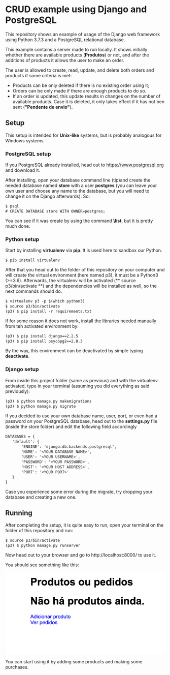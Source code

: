 # CRUD example using Django and PostgreSQL

This repository shows an example of usage of the 
Django web framework using Python 3.7.3 and a
PostgreSQL relational database.

This example contains a server made to run locally. 
It shows initially whether there are available products 
(**Produtos**) or not, and after the additions of products it
allows the user to make an order. 

The user is allowed to create,  read, update, and delete both
orders and products if some criteria is met:
  
  + Products can be only deleted if there is no existing order using it;
  + Orders can be only made if there are enough products to do so.
  + If an order is updated, this update results in changes on the
    number of available products. Case it is deleted, it only takes effect
    if it has not ben sent (**"Pendente de envio"**).
  

## Setup

This setup is intended for **Unix-like** systems, but is
probably analogous for Windows systems.

### PostgreSQL setup

If you PostgreSQL already installed, head out to
https://www.postgresql.org
and download it.

After installing, open your database command line (tip)and create
the needed database named **store** with a user **postgres** 
(you can leave your own user and choose any name to the database, 
but you will need to change it on the Django afterwards). So:

```console
$ psql
# CREATE DATABASE store WITH OWNER=postgres;
```

You can see if it was create by using the command **\list**, but it is pretty much done.

### Python setup

 Start by installing  **virtualenv** via **pip**. It is used here to sandbox
 our Python. 
 
 ```console
 $ pip install virtualenv
 ```
 
 After that you head out to the folder of this repository on your computer and 
 will create the virtual environment (here named p3), it must be a Python3 
 (>=3.6). Afterwards, the virtualenv will be activated (** source p3/bin/activate **) 
 and  the dependencies  will be installed as well, so the next commands should do.
 
 ```console
 $ virtualenv p3 -p $(which python3)
 $ source p3/bin/activate
 (p3) $ pip install -r requirements.txt
 ```
 
 If for some reason it does not work, install the libraries needed manually from teh activated
 environment by:
 
 ``` console
 (p3) $ pip install django==2.2.5
 (p3) $ pip install psycopg2==2.8.3
 ```
By the way, this environment can be deactivated by simple typing **deactivate**.

### Django setup

From inside this project folder (same as previous) and with the virtualenv activated, 
type in your terminal (assuming you did everything as said previously):

```console
(p3) $ python manage.py makemigrations
(p3) $ python manage.py migrate
```

 If you decided to use your own database name, user, port, or even had a password on your PostgreSQL
 database, head out to the **settings.py** file  (inside the store folder) and edit the following
 field accordingly
 ```code
 DATABASES = {
    'default': {
        'ENGINE': 'django.db.backends.postgresql',
        'NAME': '<YOUR DATABASE NAME>',
        'USER': '<YOUR USERNAME>',
        'PASSWORD': '<YOUR PASSWORD>',
        'HOST': '<YOUR HOST ADDRESS>',
        'PORT': '<YOUR PORT>'
    }
}
 ```


Case you experience some error during the migrate, try dropping your database and creating a new one.

## Running

After completing the setup, it is quite easy to run, open
your terminal on the folder of this repository and run:

```console
$ source p3/bin/activate
(p3) $ python manage.py runserver
```
Now head out to your browser and  go to http://localhost:8000/ to use it.

You should see something like this:

![running](running.png)

You can start using it by adding some products and making some purchases.
